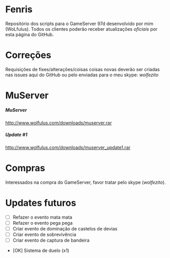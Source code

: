 Fenris
==============

Repositório dos scripts para o GameServer 97d desenvolvido por mim (WoLfulus).
Todos os clientes  poderão receber atualizações *oficiais* por esta página do GitHub.

Correções
==============

Requisições de fixes/alterações/coisas coisas novas deverão ser criadas nas issues aqui do GitHub ou pelo enviadas para o meu skype: *wolfezito*

MuServer
==============

##### MuServer
http://www.wolfulus.com/downloads/muserver.rar

##### Update #1
http://www.wolfulus.com/downloads/muserver_update1.rar

Compras
==============

Interessados na compra do GameServer, favor tratar pelo skype (*wolfezito*).

Updates futuros
==============

- [  ] Refazer o evento mata mata
- [  ] Refazer o evento pega pega
- [  ] Criar evento de dominação de castelos de devias
- [  ] Criar evento de sobrevivência
- [  ] Criar evento de captura de bandeira
- [OK] Sistema de duelo (x1)

